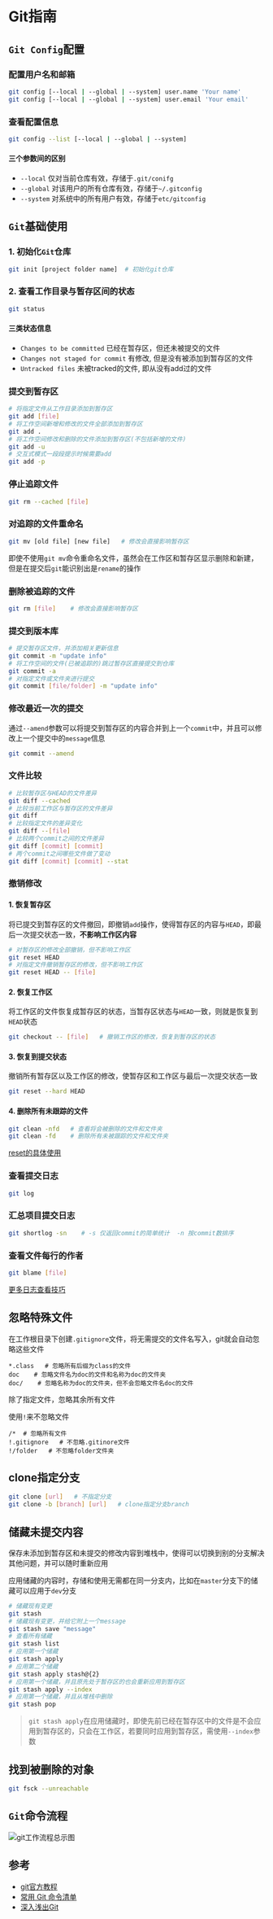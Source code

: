 # Git指南

## `Git Config`配置

### 配置用户名和邮箱

```bash
git config [--local | --global | --system] user.name 'Your name'
git config [--local | --global | --system] user.email 'Your email'
```

### 查看配置信息

```bash
git config --list [--local | --global | --system]
```

#### 三个参数间的区别

- `--local` 仅对当前仓库有效，存储于`.git/conifg`
- `--global` 对该用户的所有仓库有效，存储于`~/.gitconfig`
- `--system` 对系统中的所有用户有效，存储于`etc/gitconfig`

## `Git`基础使用

### 1. 初始化`Git`仓库

```bash
git init [project folder name]  # 初始化git仓库
```

### 2. 查看工作目录与暂存区间的状态

```bash
git status
```

#### 三类状态信息

- `Changes to be committed`  已经在暂存区，但还未被提交的文件
- `Changes not staged for commit`  有修改, 但是没有被添加到暂存区的文件
- `Untracked files`  未被tracked的文件, 即从没有add过的文件

### 提交到暂存区

```bash
# 将指定文件从工作目录添加到暂存区
git add [file]   
# 将工作空间新增和修改的文件全部添加到暂存区
git add .   
# 将工作空间修改和删除的文件添加到暂存区(不包括新增的文件)
git add -u   
# 交互式模式一段段提示时候需要add
git add -p
```

### 停止追踪文件

```bash
git rm --cached [file]
```

### 对追踪的文件重命名

```bash
git mv [old file] [new file]   # 修改会直接影响暂存区
```

即使不使用`git mv`命令重命名文件，虽然会在工作区和暂存区显示删除和新建，但是在提交后`git`能识别出是`rename`的操作

### 删除被追踪的文件

```bash
git rm [file]    # 修改会直接影响暂存区
```

### 提交到版本库

```bash
# 提交暂存区文件，并添加相关更新信息
git commit -m "update info"  
# 将工作空间的文件(已被追踪的)跳过暂存区直接提交到仓库
git commit -a    
# 对指定文件或文件夹进行提交
git commit [file/folder] -m "update info"
```

### 修改最近一次的提交

通过`--amend`参数可以将提交到暂存区的内容合并到上一个`commit`中，并且可以修改上一个提交中的`message`信息

```bash
git commit --amend
```

### 文件比较

```bash
# 比较暂存区与HEAD的文件差异
git diff --cached   
# 比较当前工作区与暂存区的文件差异
git diff   
# 比较指定文件的差异变化
git diff --[file]   
# 比较两个commit之间的文件差异
git diff [commit] [commit]   
# 两个commit之间哪些文件做了变动
git diff [commit] [commit] --stat
```

### 撤销修改

#### 1. 恢复暂存区

将已提交到暂存区的文件撤回，即撤销`add`操作，使得暂存区的内容与`HEAD`，即最后一次提交状态一致，**不影响工作区内容**

```bash
# 对暂存区的修改全部撤销，但不影响工作区
git reset HEAD   
# 对指定文件撤销暂存区的修改，但不影响工作区
git reset HEAD -- [file]   
```

#### 2. 恢复工作区

将工作区的文件恢复成暂存区的状态，当暂存区状态与`HEAD`一致，则就是恢复到`HEAD`状态

```bash
git checkout -- [file]   # 撤销工作区的修改，恢复到暂存区的状态
```

#### 3. 恢复到提交状态

撤销所有暂存区以及工作区的修改，使暂存区和工作区与最后一次提交状态一致

```bash
git reset --hard HEAD
```

#### 4. 删除所有未跟踪的文件

```bash
git clean -nfd   # 查看将会被删除的文件和文件夹
git clean -fd    # 删除所有未被跟踪的文件和文件夹
```

[reset的具体使用](./Reset指南.md)

### 查看提交日志

```bash
git log
```

### 汇总项目提交日志

```bash
git shortlog -sn    # -s 仅返回commit的简单统计  -n 按commit数排序
```

### 查看文件每行的作者

```bash
git blame [file]
```

[更多日志查看技巧](./Log指南.md)

## 忽略特殊文件

在工作根目录下创建`.gitignore`文件，将无需提交的文件名写入，git就会自动忽略这些文件

```text
*.class   # 忽略所有后缀为class的文件
doc    # 忽略文件名为doc的文件和名称为doc的文件夹
doc/    # 忽略名称为doc的文件夹，但不会忽略文件名doc的文件
```

除了指定文件，忽略其余所有文件

使用`!`来不忽略文件

```text
/*  # 忽略所有文件
!.gitignore   # 不忽略.gitinore文件
!/folder   # 不忽略folder文件夹
```

## clone指定分支

```bash
git clone [url]   # 不指定分支
git clone -b [branch] [url]   # clone指定分支branch
```

## 储藏未提交内容

保存未添加到暂存区和未提交的修改内容到堆栈中，使得可以切换到别的分支解决其他问题，并可以随时重新应用

应用储藏的内容时，存储和使用无需都在同一分支内，比如在`master`分支下的储藏可以应用于`dev`分支

```bash
# 储藏现有变更
git stash    
# 储藏现有变更，并给它附上一个message
git stash save "message"   
# 查看所有储藏
git stash list   
# 应用第一个储藏
git stash apply   
# 应用第二个储藏
git stash apply stash@{2}   
# 应用第一个储藏，并且原先处于暂存区的也会重新应用到暂存区
git stash apply --index   
# 应用第一个储藏，并且从堆栈中删除
git stash pop   
```

> `git stash apply`在应用储藏时，即使先前已经在暂存区中的文件是不会应用到暂存区的，只会在工作区，若要同时应用到暂存区，需使用`--index`参数

## 找到被删除的对象

```bash
git fsck --unreachable
```

## `Git`命令流程

![git工作流程总示图](./pics/git.png)

## 参考

- [git官方教程](https://git-scm.com/book/zh/v2)
- [常用 Git 命令清单](http://www.ruanyifeng.com/blog/2015/12/git-cheat-sheet.html)
- [深入浅出Git](https://blog.coding.net/blog/git-from-the-inside-out)
